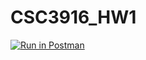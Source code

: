 # CSC3916_HW1
[![Run in Postman](https://run.pstmn.io/button.svg)](https://app.getpostman.com/run-collection/dde78c19804b7b798964#?env%5BCSCI3916_HW1%5D=W3sia2V5IjoiI2VjaG9fYm9keSIsInZhbHVlIjoiIiwiZW5hYmxlZCI6dHJ1ZX0seyJrZXkiOiIkZWNob19ib2R5IiwidmFsdWUiOiJkZXJwIiwiZW5hYmxlZCI6dHJ1ZX1d)